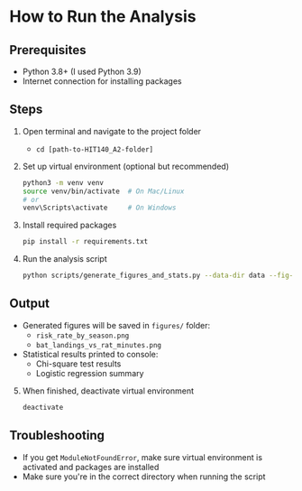 # How to Run the Analysis

## Prerequisites
- Python 3.8+ (I used Python 3.9)
- Internet connection for installing packages

## Steps

1. Open terminal and navigate to the project folder
   - `cd [path-to-HIT140_A2-folder]`

2. Set up virtual environment (optional but recommended)
   ```bash
   python3 -m venv venv
   source venv/bin/activate  # On Mac/Linux
   # or
   venv\Scripts\activate     # On Windows
   ```

3. Install required packages
   ```bash
   pip install -r requirements.txt
   ```

4. Run the analysis script
   ```bash
   python scripts/generate_figures_and_stats.py --data-dir data --fig-dir figures
   ```

## Output
- Generated figures will be saved in `figures/` folder:
  - `risk_rate_by_season.png`
  - `bat_landings_vs_rat_minutes.png`
- Statistical results printed to console:
  - Chi-square test results
  - Logistic regression summary

5. When finished, deactivate virtual environment
   ```bash
   deactivate
   ```

## Troubleshooting
- If you get `ModuleNotFoundError`, make sure virtual environment is activated and packages are installed
- Make sure you're in the correct directory when running the script
